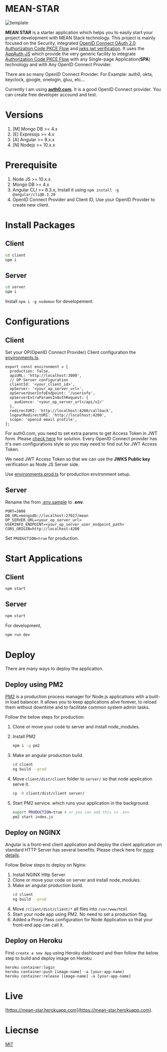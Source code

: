 # MEAN-STAR

![template](https://user-images.githubusercontent.com/39133739/82898842-90f32580-9f77-11ea-92f1-67aa09cfcdb4.png)

**MEAN STAR** is a starter application which helps you to easily start your project development with MEAN Stack technology. This project is mainly focused on the Security, integrated [OpenID Connect OAuth 2.0](https://www.oauth.com/oauth2-servers/openid-connect/) [Authorization Code PKCE Flow](https://developers.onelogin.com/openid-connect/guides/auth-flow-pkce) and [jwks jwt verification](https://auth0.com/docs/tokens/concepts/jwks). It uses the [AppAuth-JS](https://github.com/openid/AppAuth-JS) which provide the very generic facility to integrate [Authorization Code PKCE Flow](https://developers.onelogin.com/openid-connect/guides/auth-flow-pkce) with any Single-page Application(**SPA**) technology and with Any OpenID Connect Provider. 

There are so many OpenID Connect Provider. For Example: auth0, okta, keyclock, google, onelogin, gluu, etc...

Currently I am using [**auth0.com**](https://auth0.com). It is a good OpenID Connect provider. You can create free developer accound and test.

# Versions

1. [M] Mongo DB >= 4.x
1. [E] Expressjs >= 4.x
1. [A] Angular >= 8.x.x
1. [N] Nodejs >= 10.x.x

# Prerequisite

1. Node JS >= 10.x.x
2. Mongo DB >= 4.x
3. Angular CLI >= 8.3.x, Install it using  `npm install -g @angular/cli@8.3.20`
4. OpenID Connect Provider and Client ID, Use your OpenID Provider to create new client.

# Install Packages

## Client

```sh
cd client
npm i
```

## Server

```sh
cd server
npm i
```

Install `npm i -g nodemon` for developement.

# Configurations

## Client

Set your OP(OpenID Connect Provider) Client configuration the [environments.ts](./client/src/environments.ts).

```
export const environment = {
  production: false,
  apiURL: 'http://localhost:3000',
  // OP Server configuration
  clientId: '<your_client_id>',
  opServer: '<your_op_server_url>',
  opServerUserInfoEndpoint: '/userinfo',
  opServerExtraParamsInAuthRequest: {
    audience: '<your_op_server_url>/api/v2/'
  },
  redirectURI: 'http://localhost:4200/callback',
  logoutRedirectURI: 'http://localhost:4200',
  scope: 'openid email profile',
};
```

For auth0.com, you need to set extra params to get Access Token in JWT form. Please [check here](https://github.com/kdhttps/auth0-angular-node) for solution. Every OpenID Connect provider has it's own configurations style so you may need to find out for JWT Access Token.

We need JWT Access Token so that we can use the **JWKS Public key** verification as Node JS Server side.

Use [environments.prod.ts](./client/src/environments.ts) for production environment setup.

## Server

Rename the from [.env.sample](./server/.env.sample) to **.env**. 

```
PORT=3000
DB_URL=mongodb://localhost:27017/mean
OP_SERVER_URL=<your_op_server_url>
USERINFO_ENDPOINT=<your_op_server_user_endpoint_path>
CORS_ORIGIN=http://localhost:4200
```

Set `PRODUCTION=true` for production.

# Start Applications

## Client

```sh
npm start
```

## Server

```sh
npm start
```

For development,

```sh
npm run dev
```

# Deploy

There are many ways to deploy the application.

## Deploy using **PM2**

[PM2](https://www.npmjs.com/package/pm2) is a production process manager for Node.js applications with a built-in load balancer. It allows you to keep applications alive forever, to reload them without downtime and to facilitate common system admin tasks.

Follow the below steps for production:

1. Clone or move your code to server and install node_modules.

1. Install PM2
      ```sh
     npm i -g pm2
      ```

1. Make an angular production build.
      ```sh
      cd client
      ng build --prod
      ```

1. Move `client/dist/client` folder to `server/` so that node application serve it.
      ```sh
      cp -R client/dist/client server/
      ```
1. Start PM2 service. which runs your application in the background.
      ```sh
      export PRODUCTION=true # or you can add this in .env
      pm2 start index.js
      ```

## Deploy on NGINX

Angular is a front-end client application and deploy the client application on standard HTTP Server has several benefits. Please check here for [more details](https://stackoverflow.com/a/56302977/11286367).

Follow Below steps to deploy on Nginx:

1. Install NGINX Http Server
1. Clone or move your code on server and install node_modules.
1. Make an angular production build.
      ```sh
      cd client
      ng build --prod
      ```
1. Move `/client/dist/client/*` all files into `/var/www/html`
1. Start your node app using PM2. No need to set a production flag.
1. Added a Proxy Pass configuration for Node Application so that your front-end app can call it.


## Deploy on Heroku

First `create a new App` using Heroku dashboard and then follow the below step to build and deploy image on Heroku

```
heroku container:login
heroku container:push [image-name] -a [your-app-name]
heroku container:release [image-name] -a [your-app-name]
```

# Live

[https://mean-star.herokuapp.com](https://mean-star.herokuapp.com).

# Liecnse

[MIT](https://raw.githubusercontent.com/kdhttps/mean-star/master/LICENSE)
